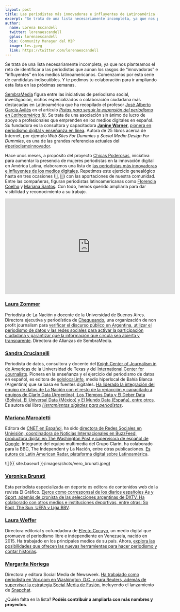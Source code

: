 ```yaml
---
layout: post
title: Las periodistas más innovadoras e influyentes de Latinoamérica (I)  
excerpt: "Se trata de una lista necesariamente incompleta, ya que nos planteamos el reto de identificar a las periodistas que aúnan los rasgos de “innovadoras” e “influyentes” en los medios latinoamericanos. Comenzamos por esta serie de candidatas indiscutibles. Y te pedimos tu colaboración para ir ampliando esta lista en las próximas semanas."
author:
  name: Lorena Escandell
  twitter: lorenaescandell
  gplus: lorenaescandell 
  bio: Community Manager del MIP
  image: les.jpeg
  link: https://twitter.com/lorenaescandell
---
```

Se trata de una lista necesariamente incompleta, ya que nos planteamos el reto de identificar a las periodistas que aúnan los rasgos de “innovadoras” e “influyentes” en los medios latinoamericanos. Comenzamos por esta serie de candidatas indiscutibles. Y te pedimos tu colaboración para ir ampliando esta lista en las próximas semanas.

[SembraMedia](http://www.sembramedia.org/) figura entre las iniciativas de periodismo social, investigación, nichos especializados o colaboración ciudadana más destacadas en Latinoamérica que ha recopilado el profesor [José Alberto García Avilés](https://twitter.com/jagaraviles) en el artículo *[Pistas para seguir la expansión del periodismo en Latinoamérica (I)](http://mip.umh.es/blog/2016/07/17/pistas-periodismo-latinoamerica)*. Se trata de una asociación sin ánimo de lucro de apoyo a profesionales que emprenden en los medios digitales en español. Su fundadora es la consultora y capacitadora **[Janine Warner](https://twitter.com/janinewarner)**, [pionera en periodismo digital y enseñanza en línea](https://www.linkedin.com/in/janinewarner?authType=NAME_SEARCH&authToken=ciFo&locale=es_ES&srchid=2002312841469010086231&srchindex=1&srchtotal=20&trk=vsrp_people_res_name&trkInfo=VSRPsearchId%3A2002312841469010086231%2CVSRPtargetId%3A41016%2CVSRPcmpt%3Aprimary%2CVSRPnm%3Atrue%2CauthType%3ANAME_SEARCH). Autora de 25 libros acerca de Internet, por ejemplo *Web Sites For Dummies* y *Social Media Design For Dummies*, es una de las grandes referencias actuales del [#periodismoinnovador](https://twitter.com/search?q=%23periodismoinnovador&src=typd). 

Hace unos meses, a propósito del proyecto [Chicas Poderosas](https://twitter.com/poderosaschicas), iniciativa para aumentar la presencia de mujeres periodistas en la innovación digital en América Latina, elaboramos una lista de [las periodistas más innovadoras e influyentes de los medios digitales](http://mip.umh.es/blog/2015/11/15/periodistas-innovadoras-influyentes). Repetimos este ejercicio genealógico hasta en tres ocasiones ([II](http://mip.umh.es/blog/2016/01/17/mujeres-periodistas-innovadoras-dos/), [III](http://mip.umh.es/blog/2016/03/19/mujeres-periodistas-innovadoras-tres)) con las aportaciones de nuestra comunidad. Entre las compañeras, figuran periodistas latinoamericanas como [Florencia Coelho](https://twitter.com/fcoel) y [Mariana Santos](https://twitter.com/marysaints). Con todo, hemos querido ampliarla para dar visibilidad y reconocimiento a su trabajo.

<iframe width="560" height="315" src="https://www.youtube.com/embed/Tl1JNMFSerE" title="YouTube video player" frameborder="0" allow="accelerometer; autoplay; clipboard-write; encrypted-media; gyroscope; picture-in-picture" allowfullscreen></iframe>

<br>

### [Laura Zommer](https://twitter.com/lauzommer)

Periodista de La Nación y docente de la Universidad de Buenos Aires. Directora ejecutiva y periodística de [Chequeando]( http://chequeado.com/), una organización de non profit journalism para [verificar el discurso público en Argentina, utilizar el periodismo de datos y las redes sociales para activar la participación ciudadana y garantizar que la información que circula sea abierta y transparente](https://www.linkedin.com/in/laura-zommer-59b89512?authType=NAME_SEARCH&authToken=0xiX&locale=es_ES&trk=tyah&trkInfo=clickedVertical%3Amynetwork%2CclickedEntityId%3A43990535%2CauthType%3ANAME_SEARCH%2Cidx%3A1-1-1%2CtarId%3A1469085642825%2Ctas%3Alaura%20zommer). Directora de Alianzas de SembraMedia.

### [Sandra Crucianelli](https://twitter.com/spcrucianelli)

Periodista de datos, consultora y docente del [Knigh Center of Journalism in de Americas](https://knightcenter.utexas.edu/es/) de la Universidad de Texas y del [International Center for Journalists](http://www.icfj.org/). Pionera en la enseñanza y el ejercicio del periodismo de datos en español, es editora de [sololocal.info](http://www.sololocal.info/), medio hiperlocal de Bahía Blanca (Argentina) que se basa en fuentes digitales. [Ha liderado la integración del equipo de datos de La Nación con el resto de la redacción y capacitado a equipos de Clarín Data (Argentina), Los Tiempos Data y El Deber Data (Bolivia), El Universal Data (México) y El Mundo Data (España), entre otros]( https://www.linkedin.com/in/sandracrucianelli). Es autora del libro *[Herramientas digitales para periodistas](https://knightcenter.utexas.edu/books/HDPP.pdf)*.

### [Mariana Marcaletti](https://twitter.com/Mariamrom)

Editora de [CNET en Español](https://twitter.com/CNET_Es), ha sido [directora de Redes Sociales en Univisión, coordinadora de Noticias Internacionales en BuzzFeed, productora digital en The Washington Post y supervisora de español de Google](http://www.miquelpellicer.com/2015/08/mariana-marcaletti-entrevista-buzzfeed). Integrante del equipo multimedia del Grupo Clarín, ha colaborado para la BBC, The Independent y La Nación, entre otras publicaciones. [Es autora de Latin American Radar, plataforma digital sobre Latinoamérica]( https://www.linkedin.com/in/marianamarcaletti).

![]({{ site.baseurl }}/images/shots/vero_brunati.jpeg)

### [Veronica Brunati](https://twitter.com/verobrunati)

Esta periodista especializada en deporte es editora de contenidos web de la revista El Gráfico. [Ejerce como corresponsal de los diarios españoles As y Sport, además de cronista de las selecciones argentinas de DXTV. Ha colaborado con otros medios e instituciones deportivas, entre otras: So Foot, The Sun, UEFA y Liga BBV]( https://www.linkedin.com/in/vero-brunati-891a911a?authType=NAME_SEARCH&authToken=s9MZ&locale=es_ES&trk=tyah&trkInfo=clickedVertical%3Amynetwork%2CclickedEntityId%3A68369581%2CauthType%3ANAME_SEARCH%2Cidx%3A1-1-1%2CtarId%3A1469010393318%2Ctas%3Avero%20brunati%20).  

### [Laura Weffer](https://twitter.com/Laura_Weffer)

Directora editorial y cofundadora de [Efecto Cocuyo](http://www.efectococuyo.com), un medio digital que promueve el periodismo libre e independiente en Venezuela, nacido en 2015. Ha trabajado en los principales medios de su país. Ahora, [explora las posibilidades que ofrecen las nuevas herramientas para hacer periodismo y contar historias](https://www.linkedin.com/in/laura-weffer-74384232?authType=NAME_SEARCH&authToken=mgsy&locale=es_ES&trk=tyah&trkInfo=clickedVertical%3Amynetwork%2CclickedEntityId%3A115545507%2CauthType%3ANAME_SEARCH%2Cidx%3A1-1-1%2CtarId%3A1469086116787%2Ctas%3ALaura%20Weffer). 

### [Margarita Noriega](https://twitter.com/margarita)

Directora y editora Social Media de Newsweek. [Ha trabajado como periodista en Vox.com en Washington, D.C. y para Reuters, además de supervisar la estrategia Social Media de Fusión](http://www.newsweek.com/authors/margarita-noriega), incluyendo el lanzamiento de [Snapchat](https://www.snapchat.com/l/es/).
 
¿Quién falta en la lista? **Podéis contribuir a ampliarla con más nombres y proyectos**.
